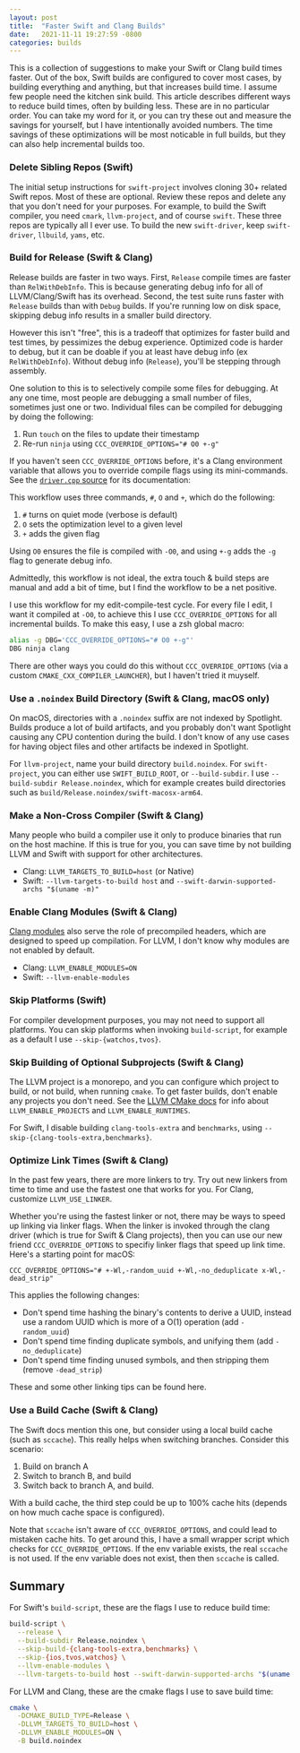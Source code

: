 ```yaml
---
layout: post
title:  "Faster Swift and Clang Builds"
date:   2021-11-11 19:27:59 -0800
categories: builds
---
```


This is a collection of suggestions to make your Swift or Clang build times faster. Out of the box, Swift builds are configured to cover most cases, by building everything and anything, but that increases build time. I assume few people need the kitchen sink build. This article describes different ways to reduce build times, often by building less. These are in no particular order. You can take my word for it, or you can try these out and measure the savings for yourself, but I have intentionally avoided numbers. The time savings of these optimizations will be most noticable in full builds, but they can also help incremental builds too.

### Delete Sibling Repos (Swift)

The initial setup instructions for `swift-project` involves cloning 30+ related Swift repos. Most of these are optional. Review these repos and delete any that you don't need for your purposes. For example, to build the Swift compiler, you need `cmark`, `llvm-project`, and of course `swift`. These three repos are typically all I ever use. To build the new `swift-driver`, keep `swift-driver`, `llbuild`, `yams`, etc.

### Build for Release (Swift & Clang)

Release builds are faster in two ways. First, `Release` compile times are faster than `RelWithDebInfo`. This is because generating debug info for all of LLVM/Clang/Swift has its overhead. Second, the test suite runs faster with `Release` builds than with `Debug` builds. If you're running low on disk space, skipping debug info results in a smaller build directory.

However this isn't "free", this is a tradeoff that optimizes for faster build and test times, by pessimizes the debug experience. Optimized code is harder to debug, but it can be doable if you at least have debug info (ex `RelWithDebInfo`). Without debug info (`Release`), you'll be stepping through assembly.

One solution to this is to selectively compile some files for debugging. At any one time, most people are debugging a small number of files, sometimes just one or two. Individual files can be compiled for debugging by doing the following:

1. Run `touch` on the files to update their timestamp
2. Re-run `ninja` using `CCC_OVERRIDE_OPTIONS="# O0 +-g"`

If you haven't seen `CCC_OVERRIDE_OPTIONS` before, it's a Clang environment variable that allows you to override compile flags using its mini-commands. See the [`driver.cpp` source](https://github.com/llvm/llvm-project/blob/93a1fc2e18b452216be70f534da42f7702adbe1d/clang/tools/driver/driver.cpp#L79-L105) for its documentation:

This workflow uses three commands, `#`, `O` and `+`, which do the following:

1. `#` turns on quiet mode (verbose is default)
2. `O` sets the optimization level to a given level
3. `+` adds the given flag

Using `O0` ensures the file is compiled with `-O0`, and using `+-g` adds the `-g` flag to generate debug info.

Admittedly, this workflow is not ideal, the extra touch & build steps are manual and add a bit of time, but I find the workflow to be a net positive.

I use this workflow for my edit-compile-test cycle. For every file I edit, I want it compiled at `-O0`, to achieve this I use `CCC_OVERRIDE_OPTIONS` for all incremental builds. To make this easy, I use a zsh global macro:

```sh
alias -g DBG='CCC_OVERRIDE_OPTIONS="# O0 +-g"'
DBG ninja clang
```

There are other ways you could do this without `CCC_OVERRIDE_OPTIONS` (via a custom `CMAKE_CXX_COMPILER_LAUNCHER`), but I haven't tried it muyself.

### Use a `.noindex` Build Directory (Swift & Clang, macOS only)

On macOS, directories with a `.noindex` suffix are not indexed by Spotlight. Builds produce a lot of build artifacts, and you probably don't want Spotlight causing any CPU contention during the build. I don't know of any use cases for having object files and other artifacts be indexed in Spotlight.

For `llvm-project`, name your build directory `build.noindex`. For `swift-project`, you can either use `SWIFT_BUILD_ROOT`, or `--build-subdir`. I use `--build-subdir Release.noindex`, which for example creates build directories such as `build/Release.noindex/swift-macosx-arm64`.

### Make a Non-Cross Compiler (Swift & Clang)

Many people who build a compiler use it only to produce binaries that run on the host machine. If this is true for you, you can save time by not building LLVM and Swift with support for other architectures.

* Clang: `LLVM_TARGETS_TO_BUILD=host` (or Native)
* Swift: `--llvm-targets-to-build host` and `--swift-darwin-supported-archs "$(uname -m)"`

### Enable Clang Modules (Swift & Clang)

[Clang modules](https://clang.llvm.org/docs/Modules.html) also serve the role of precompiled headers, which are designed to speed up compilation. For LLVM, I don't know why modules are not enabled by default.

* Clang: `LLVM_ENABLE_MODULES=ON`
* Swift: `--llvm-enable-modules`

### Skip Platforms (Swift)

For compiler development purposes, you may not need to support all platforms. You can skip platforms when invoking `build-script`, for example as a default I use `--skip-{watchos,tvos}`.

### Skip Building of Optional Subprojects (Swift & Clang)

The LLVM project is a monorepo, and you can configure which project to build, or not build, when running `cmake`. To get faster builds, don't enable any projects you don't need. See the [LLVM CMake docs](https://llvm.org/docs/CMake.html) for info about `LLVM_ENABLE_PROJECTS` and `LLVM_ENABLE_RUNTIMES`.

For Swift, I disable building `clang-tools-extra` and `benchmarks`, using `--skip-{clang-tools-extra,benchmarks}`.

### Optimize Link Times (Swift & Clang)

In the past few years, there are more linkers to try. Try out new linkers from time to time and use the fastest one that works for you. For Clang, customize `LLVM_USE_LINKER`.

Whether you're using the fastest linker or not, there may be ways to speed up linking via linker flags. When the linker is invoked through the clang driver (which is true for Swift & Clang projects), then you can use our new friend `CCC_OVERRIDE_OPTIONS` to specifiy linker flags that speed up link time. Here's a starting point for macOS:

```
CCC_OVERRIDE_OPTIONS="# +-Wl,-random_uuid +-Wl,-no_deduplicate x-Wl,-dead_strip"
```

This applies the following changes:

* Don't spend time hashing the binary's contents to derive a UUID, instead use a random UUID which is more of a O(1) operation (add `-random_uuid`)
* Don't spend time finding duplicate symbols, and unifying them (add `-no_deduplicate`)
* Don't spend time finding unused symbols, and then stripping them (remove `-dead_strip`)

These and some other linking tips can be found here.

### Use a Build Cache (Swift & Clang)

The Swift docs mention this one, but consider using a local build cache (such as `sccache`). This really helps when switching branches. Consider this scenario:

1. Build on branch A
2. Switch to branch B, and build
3. Switch back to branch A, and build.

With a build cache, the third step could be up to 100% cache hits (depends on how much cache space is configured).

Note that `sccache` isn't aware of `CCC_OVERRIDE_OPTIONS`, and could lead to mistaken cache hits. To get around this, I have a small wrapper script which checks for `CCC_OVERRIDE_OPTIONS`. If the env variable exists, the real `sccache` is not used. If the env variable does not exist, then then `sccache` is called.

## Summary

For Swift's `build-script`, these are the flags I use to reduce build time:

```sh
build-script \
  --release \
  --build-subdir Release.noindex \
  --skip-build-{clang-tools-extra,benchmarks} \
  --skip-{ios,tvos,watchos} \
  --llvm-enable-modules \
  --llvm-targets-to-build host --swift-darwin-supported-archs "$(uname -m)"
```

For LLVM and Clang, these are the cmake flags I use to save build time:

```sh
cmake \
  -DCMAKE_BUILD_TYPE=Release \
  -DLLVM_TARGETS_TO_BUILD=host \
  -DLLVM_ENABLE_MODULES=ON \
  -B build.noindex
```
